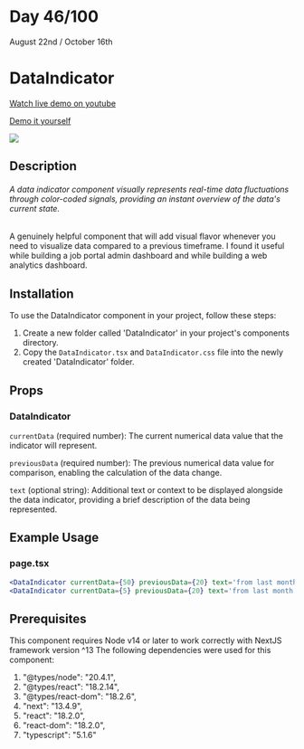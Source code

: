 # Day 46/100

August 22nd / October 16th

# DataIndicator
<a href="https://youtu.be/z-UiOh0E-fM" target="_blank">Watch live demo on youtube</a>

<a href="https://100daysofcomponents.netlify.app/DataIndicator" target="_blank">Demo it yourself</a>

<a href="https://100daysofcomponents.netlify.app/DataIndicator" target="_blank"><img src="https://cdn.discordapp.com/attachments/715319623637270638/1143730248274415766/image.png"/></a>  

## Description 

###### A data indicator component visually represents real-time data fluctuations through color-coded signals, providing an instant overview of the data's current state.


A genuinely helpful component that will add visual flavor whenever you need to visualize data compared to a previous timeframe. I found it useful while building a job portal admin dashboard and while building a web analytics dashboard.

## Installation 

To use the DataIndicator component in your project, follow these steps:

1. Create a new folder called 'DataIndicator' in your project's components directory.
2. Copy the `DataIndicator.tsx` and `DataIndicator.css` file into the newly created 'DataIndicator' folder.

## Props 
### DataIndicator

`currentData` (required number): The current numerical data value that the indicator will represent.

`previousData` (required number): The previous numerical data value for comparison, enabling the calculation of the data change.

`text` (optional string): Additional text or context to be displayed alongside the data indicator, providing a brief description of the data being represented.

## Example Usage
### page.tsx
```jsx
<DataIndicator currentData={50} previousData={20} text='from last month' />
<DataIndicator currentData={5} previousData={20} text='from last month' />
```

## Prerequisites
This component requires Node v14 or later to work correctly with NextJS framework version ^13
The following dependencies were used for this component:
1. "@types/node": "20.4.1",
2. "@types/react": "18.2.14",
3. "@types/react-dom": "18.2.6",
4. "next": "13.4.9",
5. "react": "18.2.0",
6. "react-dom": "18.2.0",
7. "typescript": "5.1.6"

